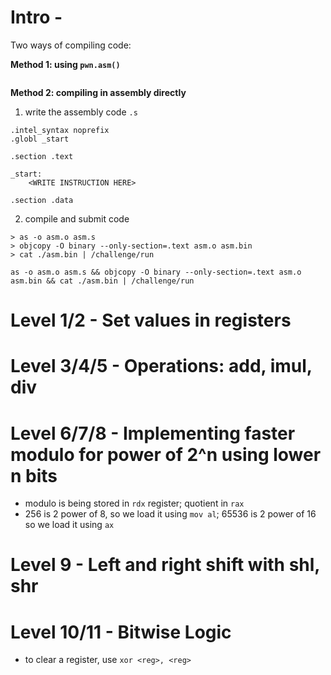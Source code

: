 # Intro - 

Two ways of compiling code:

**Method 1: using `pwn.asm()`**


```{py}

```

**Method 2: compiling in assembly directly**

1. write the assembly code `.s`

```{s}
.intel_syntax noprefix
.globl _start

.section .text

_start:
    <WRITE INSTRUCTION HERE>

.section .data
```

2. compile and submit code


```{sh}
> as -o asm.o asm.s
> objcopy -O binary --only-section=.text asm.o asm.bin
> cat ./asm.bin | /challenge/run

as -o asm.o asm.s && objcopy -O binary --only-section=.text asm.o asm.bin && cat ./asm.bin | /challenge/run

```

# Level 1/2 - Set values in registers

# Level 3/4/5 - Operations: add, imul, div

# Level 6/7/8 - Implementing faster modulo for power of 2^n using lower n bits

- modulo is being stored in `rdx` register; quotient in `rax`
- 256 is 2 power of 8, so we load it using `mov al`; 65536 is 2 power of 16 so 
  we load it using `ax`

# Level 9 - Left and right shift with shl, shr


# Level 10/11 - Bitwise Logic

- to clear a register, use `xor <reg>, <reg>`


